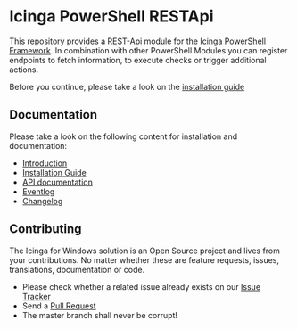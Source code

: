 # Icinga PowerShell RESTApi

This repository provides a REST-Api module for the [Icinga PowerShell Framework](https://icinga.com/docs/windows). In combination with other PowerShell Modules you can register endpoints to fetch information, to execute checks or trigger additional actions.

Before you continue, please take a look on the [installation guide](doc/02-Installation.md)

## Documentation

Please take a look on the following content for installation and documentation:

* [Introduction](doc/01-Introduction.md)
* [Installation Guide](doc/02-Installation.md)
* [API documentation](doc/03-API-Documentation.md)
* [Eventlog](doc/20-Eventlog.md)
* [Changelog](doc/31-Changelog.md)

## Contributing

The Icinga for Windows solution is an Open Source project and lives from your contributions. No matter whether these are feature requests, issues, translations, documentation or code.

* Please check whether a related issue already exists on our [Issue Tracker](https://github.com/Icinga/icinga-powershell-restapi/issues)
* Send a [Pull Request](https://github.com/Icinga/icinga-powershell-restapi/pulls)
* The master branch shall never be corrupt!
